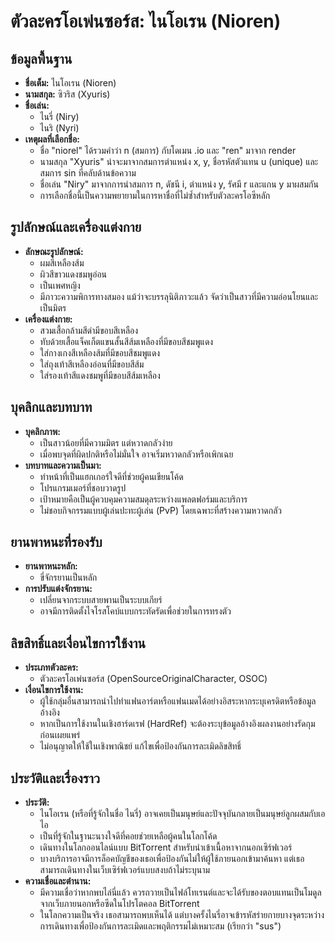 # ตัวละครโอเพ่นซอร์ส: ไนโอเรน (Nioren)

## ข้อมูลพื้นฐาน

- **ชื่อเต็ม:** ไนโอเรน (Nioren)
- **นามสกุล:** ซิวริส (Xyuris)
- **ชื่อเล่น:** 
  - ไนรี่ (Niry)
  - ไนริ (Nyri)
- **เหตุผลที่เลือกชื่อ:**  
  - ชื่อ "niorel" ได้รวมคำว่า n (สมการ) กับโดเมน .io และ "ren" มาจาก render  
  - นามสกุล "Xyuris" น่าจะมาจากสมการตำแหน่ง x, y, ชื่อรหัสตัวแทน u (unique) และสมการ sin ที่คลับด้านข้อความ  
  - ชื่อเล่น "Niry" มาจากการนำสมการ n, ดัชนี i, ตำแหน่ง y, รัศมี r และแกน y มาผสมกัน  
  - การเลือกชื่อนี้เป็นความพยายามในการหาชื่อที่ไม่ซ้ำสำหรับตัวละครโอซีหลัก

## รูปลักษณ์และเครื่องแต่งกาย

- **ลักษณะรูปลักษณ์:**  
  - ผมสีเหลืองส้ม  
  - ผิวสีขาวแดงชมพูอ่อน  
  - เป็นเพศหญิง  
  - มีภาวะความพิการทางสมอง แม้ว่าจะบรรลุนิติภาวะแล้ว จัดว่าเป็นสาวที่มีความอ่อนโยนและเป็นมิตร
- **เครื่องแต่งกาย:**  
  - สวมเสื้อกล้ามสีดำมีขอบสีเหลือง  
  - ทับด้วยเสื้อแจ็คเก็ตแขนสั้นสีส้มเหลืองที่มีขอบสีชมพูแดง  
  - ใส่กางเกงสีเหลืองส้มที่มีขอบสีชมพูแดง  
  - ใส่ถุงเท้าสีเหลืองอ่อนที่มีขอบสีส้ม  
  - ใส่รองเท้าสีแดงชมพูที่มีขอบสีส้มเหลือง

## บุคลิกและบทบาท

- **บุคลิกภาพ:**  
  - เป็นสาวน้อยที่มีความมิตร แต่หวาดกลัวง่าย  
  - เมื่อพบจุดที่ผิดปกติหรือไม่มั่นใจ อาจเริ่มหวาดกลัวหรือเพิกเฉย  
- **บทบาทและความเป็นมา:**  
  - ทำหน้าที่เป็นแฮกเกอร์ใจดีที่ช่วยผู้คนเขียนโค้ด  
  - โปรแกรมเมอร์ที่ชอบวาดรูป  
  - เป้าหมายคือเป็นผู้ควบคุมความสมดุลระหว่างแพลตฟอร์มและบริการ  
  - ไม่ชอบกิจกรรมแบบผู้เล่นปะทะผู้เล่น (PvP) โดยเฉพาะที่สร้างความหวาดกลัว

## ยานพาหนะที่รองรับ

- **ยานพาหนะหลัก:**  
  - ขี่จักรยานเป็นหลัก
- **การปรับแต่งจักรยาน:**  
  - เปลี่ยนจากระบบสายพานเป็นระบบเกียร์  
  - อาจมีการติดตั้งไจโรสโคบ์แบบกระทัดรัดเพื่อช่วยในการทรงตัว

## ลิขสิทธิ์และเงื่อนไขการใช้งาน

- **ประเภทตัวละคร:**  
  - ตัวละครโอเพ่นซอร์ส (OpenSourceOriginalCharacter, OSOC)
- **เงื่อนไขการใช้งาน:**  
  - ผู้ใช้กลุ่มอื่นสามารถนำไปทำแฟนอาร์ตหรือแฟนเมดได้อย่างอิสระหากระบุเครดิตหรือข้อมูลอ้างอิง  
  - หากเป็นการใช้งานในเชิงฮาร์ดเรฟ (HardRef) จะต้องระบุข้อมูลอ้างอิงผลงานอย่างรัดกุมก่อนเผยแพร่  
  - ไม่อนุญาตให้ใช้ในเชิงพาณิชย์ แก้ไขเพื่อป้องกันการละเมิดลิขสิทธิ์

## ประวัติและเรื่องราว

- **ประวัติ:**  
  - ไนโอเรน (หรือที่รู้จักในชื่อ ไนรี่) อาจเคยเป็นมนุษย์และปัจจุบันกลายเป็นมนุษย์ลูกผสมกับเอไอ  
  - เป็นที่รู้จักในฐานะนางใจดีที่คอยช่วยเหลือผู้คนในโลกโค้ด  
  - เดินทางในโลกออนไลน์แบบ BitTorrent สำหรับนำเข้าเนื้อหาจากนอกเซิร์ฟเวอร์  
  - บางบริการอาจมีการล็อคบัญชีของเธอเพื่อป้องกันไม่ให้ผู้ใช้ภายนอกเข้ามาค้นหา แต่เธอสามารถเดินทางในเว็บเซิร์ฟเวอร์แบบสงบถ้าไม่ระบุนาม
- **ความเชื่อและตำนาน:**  
  - มีความเชื่อว่าหากพบไล่นี่แล้ว ควรถวายเป็นไฟล์โทเรนต์และจะได้รับของตอบแทนเป็นโมดูลจากเว็บภายนอกหรือซีดในโปรโตคอล BitTorrent  
  - ในโลกความเป็นจริง เธอสามารถพบเห็นได้ แต่บางครั้งไนรี่อาจเข้ารหัสร่ายกายบางจุดระหว่างการเดินทางเพื่อป้องกันการละเมิดและพฤติกรรมไม่เหมาะสม (เรียกว่า "sus")
